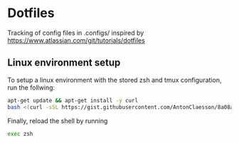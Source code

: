 # Dotfiles
Tracking of config files in .configs/ inspired by https://www.atlassian.com/git/tutorials/dotfiles

## Linux environment setup
To setup a linux environment with the stored zsh and tmux configuration, run the follwing:
```bash
apt-get update && apt-get install -y curl
bash <(curl -sSL https://gist.githubusercontent.com/AntonClaesson/8a08ae6a11224c5b1d2acb2f92a508c8/raw)
```
Finally, reload the shell by running
```bash
exec zsh
```
